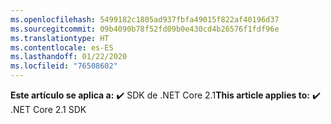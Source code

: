 ```yaml
---
ms.openlocfilehash: 5499182c1805ad937fbfa49015f822af40196d37
ms.sourcegitcommit: 09b4090b78f52fd09b0e430cd4b26576f1fdf96e
ms.translationtype: HT
ms.contentlocale: es-ES
ms.lasthandoff: 01/22/2020
ms.locfileid: "76508602"
---
```

<span data-ttu-id="8539a-101">**Este artículo se aplica a:** ✔️ SDK de .NET Core 2.1</span><span class="sxs-lookup"><span data-stu-id="8539a-101">**This article applies to:** ✔️ .NET Core 2.1 SDK</span></span>
